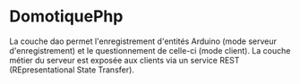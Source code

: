 DomotiquePhp
============

La couche dao permet l'enregistrement d'entités Arduino (mode serveur d'enregistrement) et le questionnement de celle-ci (mode client).
La couche métier du serveur est exposée aux clients via un service REST (REpresentational State Transfer). 

